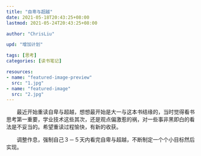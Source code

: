 ```yaml
---
title: "自卑与超越"
date: 2021-05-18T20:43:25+08:00
lastmod: 2021-05-24T20:43:25+08:00

author: "ChrisLiu"

upd: "增加计划"

tags: [思考]
categories: [读书笔记]

resources:
- name: "featured-image-preview"
  src: "1.jpg"
- name: "featured-image"
  src: "2.jpg"
---
```


<!--more-->

&emsp;&emsp;最近开始重读自卑与超越，想想最开始是大一与这本书结缘的，当时觉得看书思考第一重要，学业技术这些其次，还是观点偏激惹的祸，对一些事非黑即白的看法是不妥当的。希望重读过程愉快，有新的收获。

　　调整作息，强制自己３－５天内看完自卑与超越，不断制定一个个小目标然后实现。
